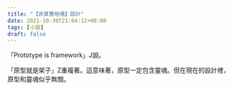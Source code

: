 ```yaml
---
title: "【非真實地場】設計"
date: 2021-10-30T21:04:12+08:00
tags: [小說]
draft: false
---
```


「Prototype is framework」J說。  

「原型就是架子」Z重複著。這意味著，原型一定包含靈魂。但在現在的設計裡，原型和靈魂似乎無關。  